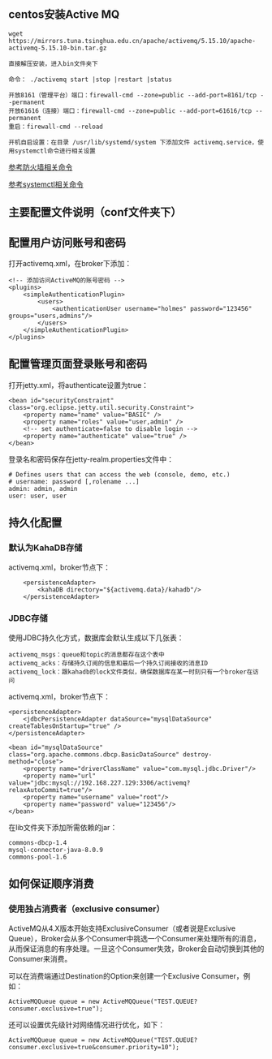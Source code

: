 ## centos安装Active MQ

    wget https://mirrors.tuna.tsinghua.edu.cn/apache/activemq/5.15.10/apache-activemq-5.15.10-bin.tar.gz

    直接解压安装，进入bin文件夹下

    命令： ./activemq start |stop |restart |status

    开放8161（管理平台）端口：firewall-cmd --zone=public --add-port=8161/tcp --permanent
    开放61616（连接）端口：firewall-cmd --zone=public --add-port=61616/tcp --permanent
    重启：firewall-cmd --reload

    开机自启设置：在目录 /usr/lib/systemd/system 下添加文件 activemq.service，使用systemctl命令进行相关设置

[参考防火墙相关命令](https://blog.csdn.net/u014079773/article/details/79745819)

[参考systemctl相关命令](https://blog.csdn.net/qq_23587541/article/details/82849480)

## 主要配置文件说明（conf文件夹下）




## 配置用户访问账号和密码


打开activemq.xml，在broker下添加：

    <!-- 添加访问ActiveMQ的账号密码 -->
    <plugins>
        <simpleAuthenticationPlugin>
            <users>
                <authenticationUser username="holmes" password="123456" groups="users,admins"/>
            </users>
        </simpleAuthenticationPlugin>
    </plugins>


## 配置管理页面登录账号和密码

打开jetty.xml，将authenticate设置为true：

    <bean id="securityConstraint" class="org.eclipse.jetty.util.security.Constraint">
        <property name="name" value="BASIC" />
        <property name="roles" value="user,admin" />
        <!-- set authenticate=false to disable login -->
        <property name="authenticate" value="true" />
    </bean>

登录名和密码保存在jetty-realm.properties文件中：

    # Defines users that can access the web (console, demo, etc.)
    # username: password [,rolename ...]
    admin: admin, admin
    user: user, user


## 持久化配置

### 默认为KahaDB存储

activemq.xml，broker节点下：

        <persistenceAdapter>
            <kahaDB directory="${activemq.data}/kahadb"/>
        </persistenceAdapter>


### JDBC存储

使用JDBC持久化方式，数据库会默认生成以下几张表：

    activemq_msgs：queue和topic的消息都存在这个表中
    activemq_acks：存储持久订阅的信息和最后一个持久订阅接收的消息ID
    activemq_lock：跟kahadb的lock文件类似，确保数据库在某一时刻只有一个broker在访问

activemq.xml，broker节点下：

    <persistenceAdapter>    
        <jdbcPersistenceAdapter dataSource="mysqlDataSource" createTablesOnStartup="true" /> 
    </persistenceAdapter>

    <bean id="mysqlDataSource" class="org.apache.commons.dbcp.BasicDataSource" destroy-method="close"> 
        <property name="driverClassName" value="com.mysql.jdbc.Driver"/>      
        <property name="url" value="jdbc:mysql://192.168.227.129:3306/activemq?relaxAutoCommit=true"/>      
        <property name="username" value="root"/>     
        <property name="password" value="123456"/>   
    </bean>

在lib文件夹下添加所需依赖的jar：

    commons-dbcp-1.4
    mysql-connector-java-8.0.9
    commons-pool-1.6 


## 如何保证顺序消费

### 使用独占消费者（exclusive consumer）

ActiveMQ从4.X版本开始支持ExclusiveConsumer（或者说是Exclusive Queue），Broker会从多个Consumer中挑选一个Consumer来处理所有的消息，从而保证消息的有序处理。一旦这个Consumer失效，Broker会自动切换到其他的Consumer来消费。

可以在消费端通过Destination的Option来创建一个Exclusive Consumer，例如：

    ActiveMQQueue queue = new ActiveMQQueue("TEST.QUEUE?consumer.exclusive=true");

还可以设置优先级针对网络情况进行优化，如下：

    ActiveMQQueue queue = new ActiveMQQueue("TEST.QUEUE?consumer.exclusive=true&consumer.priority=10");

### 